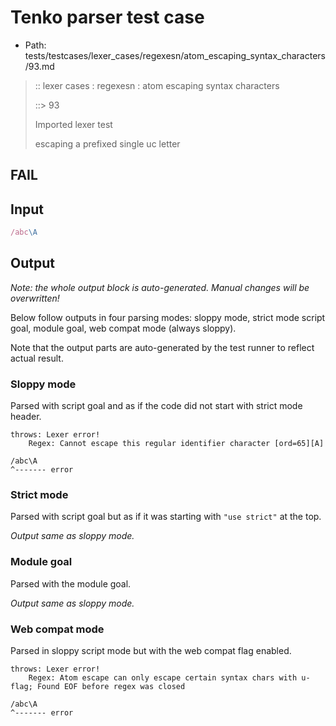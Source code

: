 # Tenko parser test case

- Path: tests/testcases/lexer_cases/regexesn/atom_escaping_syntax_characters/93.md

> :: lexer cases : regexesn : atom escaping syntax characters
>
> ::> 93
>
> Imported lexer test
>
> escaping a prefixed single uc letter

## FAIL

## Input

`````js
/abc\A
`````

## Output

_Note: the whole output block is auto-generated. Manual changes will be overwritten!_

Below follow outputs in four parsing modes: sloppy mode, strict mode script goal, module goal, web compat mode (always sloppy).

Note that the output parts are auto-generated by the test runner to reflect actual result.

### Sloppy mode

Parsed with script goal and as if the code did not start with strict mode header.

`````
throws: Lexer error!
    Regex: Cannot escape this regular identifier character [ord=65][A]

/abc\A
^------- error
`````

### Strict mode

Parsed with script goal but as if it was starting with `"use strict"` at the top.

_Output same as sloppy mode._

### Module goal

Parsed with the module goal.

_Output same as sloppy mode._

### Web compat mode

Parsed in sloppy script mode but with the web compat flag enabled.

`````
throws: Lexer error!
    Regex: Atom escape can only escape certain syntax chars with u-flag; Found EOF before regex was closed

/abc\A
^------- error
`````

